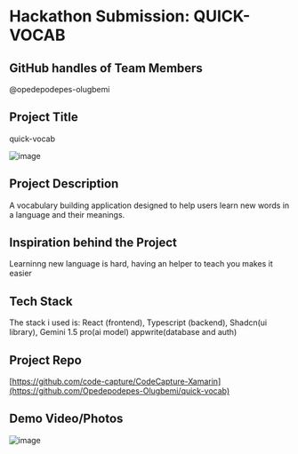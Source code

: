 # Hackathon Submission: QUICK-VOCAB

## GitHub handles of Team Members  
@opedepodepes-olugbemi

## Project Title
quick-vocab

![image](https://github.com/user-attachments/assets/c36a15bb-6b3a-43fb-a671-c4762db93e98)


## Project Description    
A vocabulary building application designed to help users learn new words in a language and their meanings.

## Inspiration behind the Project  
Learninng new language is hard, having an helper to teach you makes it easier

## Tech Stack    
The stack i used is:
React (frontend),
Typescript (backend),
Shadcn(ui library),
Gemini 1.5 pro(ai model)
appwrite(database and auth)

## Project Repo  
[https://github.com/code-capture/CodeCapture-Xamarin](https://github.com/Opedepodepes-Olugbemi/quick-vocab)

## Demo Video/Photos  
![image](https://github.com/user-attachments/assets/0d16d07b-6349-4a60-9ab7-41d54a33756e)
